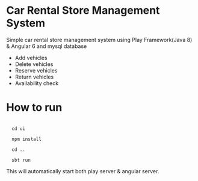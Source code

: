 # Car Rental Store Management System
Simple car rental store management system using Play Framework(Java 8) &amp; Angular 6 and mysql database

* Add vehicles
* Delete vehicles
* Reserve vehicles
* Return vehicles
* Availability check

# How to run
<code> 
  cd ui
</code>


<code>
  npm install
</code>


<code>
  cd ..
</code>


<code>
  sbt run
</code>

This will automatically start both play server & angular server.
